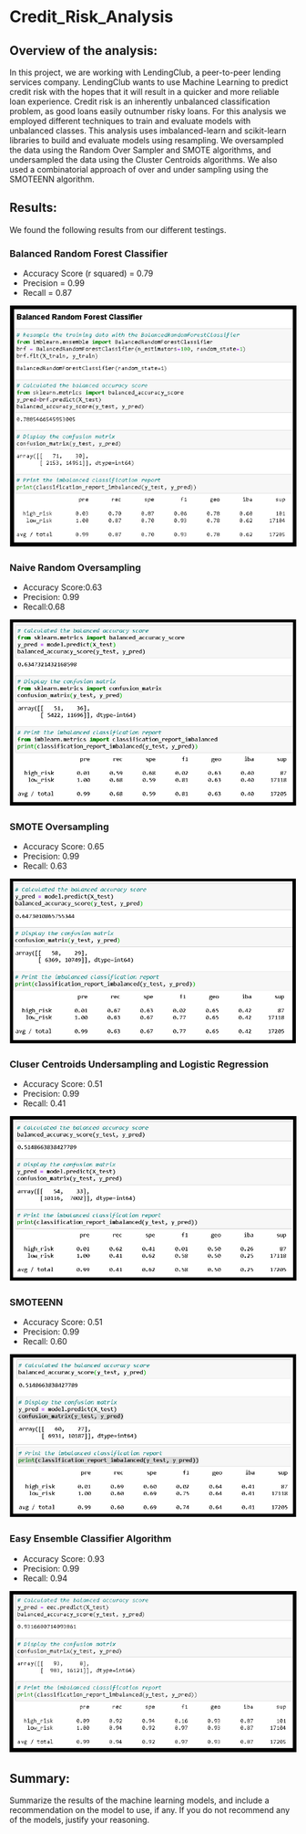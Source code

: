 # Credit_Risk_Analysis

## Overview of the analysis: 
In this project, we are working with LendingClub, a peer-to-peer lending services company.  LendingClub wants to use Machine Learning to predict credit risk with the hopes that it will result in a quicker and more reliable loan experience.  Credit risk is an inherently unbalanced classification problem, as good loans easily outnumber risky loans. For this analysis we employed different techniques to train and evaluate models with unbalanced classes. This analysis uses imbalanced-learn and scikit-learn libraries to build and evaluate models using resampling.  We oversampled the data using the Random Over Sampler and SMOTE algorithms, and undersampled the data using the Cluster Centroids algorithms.  We also used a combinatorial approach of over and under sampling using the SMOTEENN algorithm.  

## Results: 
We found the following results from our different testings.

### Balanced Random Forest Classifier
- Accuracy Score (r squared) = 0.79
- Precision = 0.99
- Recall = 0.87

<img src = "https://github.com/jennfrbrown/Credit_Risk_Analysis/blob/main/ReadMe%20Images/Balance%20Random%20Forest%20Classifier.png">

### Naive Random Oversampling
- Accuracy Score:0.63
- Precision: 0.99
- Recall:0.68

<img src = "https://github.com/jennfrbrown/Credit_Risk_Analysis/blob/main/ReadMe%20Images/Naive%20Random%20Oversampling.png">

### SMOTE Oversampling
- Accuracy Score: 0.65
- Precision:  0.99
- Recall: 0.63

<img src = "https://github.com/jennfrbrown/Credit_Risk_Analysis/blob/main/ReadMe%20Images/SMOTE.png">

### Cluser Centroids Undersampling and Logistic Regression
- Accuracy Score: 0.51
- Precision: 0.99
- Recall: 0.41
<img src = "https://github.com/jennfrbrown/Credit_Risk_Analysis/blob/main/ReadMe%20Images/Cluster.png">

### SMOTEENN
- Accuracy Score: 0.51
- Precision: 0.99
- Recall: 0.60
<img src = "https://github.com/jennfrbrown/Credit_Risk_Analysis/blob/main/ReadMe%20Images/SMOTEENN.png">

### Easy Ensemble Classifier Algorithm
- Accuracy Score: 0.93
- Precision: 0.99
- Recall: 0.94
<img src = "https://github.com/jennfrbrown/Credit_Risk_Analysis/blob/main/ReadMe%20Images/Easy%20Ensemble.png">


## Summary: 
Summarize the results of the machine learning models, and include a recommendation on the model to use, if any. If you do not recommend any of the models, justify your reasoning.

